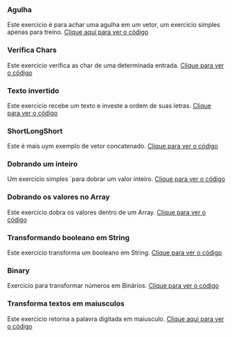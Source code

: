 ### Agulha

<p>Este exercicio é para achar uma agulha em um vetor, um exercicio simples apenas para treino. <a href="agulha/Agulha.java">Clique aqui para ver o código</a></p>

### Verifica Chars

<p>Este exercicio verifica as char de uma determinada entrada. <a href="VerificaChars-main/CodeWars/ExercicioBanjo.java">Clique para ver o código</a></p>

### Texto invertido 

<p>Este exercicio recebe um texto e investe a ordem de suas letras. <a href="TextoInvertido/Solorean/Alien.java">Clique para ver o código</a></p>

### ShortLongShort

<p>Este é mais uym exemplo de vetor concatenado. <a href="ShortLongShort/ShortLongShort/src/Exercicio1/ShortLongShort.java">Clique para ver o código</a></p>

### Dobrando um inteiro

<p> Um exercicio simples ´para dobrar um valor inteiro. <a href="dobrandoOInteiro-main/CodeWars/Dobrando.java">Clique para ver o código</a></p>

### Dobrando os valores no Array

<p> Este exercicio dobra os valores dentro de um Array. <a href="Codewars_26_06_2024/src/foundats/ArrayDobrado.java">Clique para ver o código</a></p>

### Transformando booleano em String

<p> Este exercicio transforma um booleano em String. <a href="Codewars_26_06_2024/src/foundats/BolleanOfTheString.java">Clique para ver o código</a></p>

### Binary

<p> Exercicio para transformar números em Binários. <a href="Codewars__27_06_2024/src/foundats/Binary.java">Clique para ver o código</a></p>

### Transforma textos em maiusculos

<p> Este exercicio retorna a palavra digitada em maiusculo. <a href="Codewars__27_06_2024/src/foundats/Maiusculo.java">Clique aqui para ver o código</a></p>
